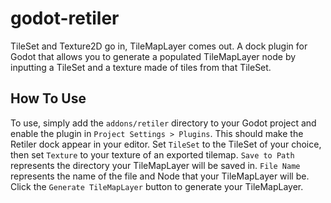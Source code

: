 # godot-retiler
TileSet and Texture2D go in, TileMapLayer comes out.
A dock plugin for Godot that allows you to generate a populated TileMapLayer node by inputting a TileSet and a texture made of tiles from that TileSet. 

## How To Use
To use, simply add the `addons/retiler` directory to your Godot project and enable the plugin in `Project Settings > Plugins`. This should make the Retiler dock appear in your editor.
Set `TileSet` to the TileSet of your choice, then set `Texture` to your texture of an exported tilemap.
`Save to Path` represents the directory your TileMapLayer will be saved in. `File Name` represents the name of the file and Node that your TileMapLayer will be.
Click the `Generate TileMapLayer` button to generate your TileMapLayer.